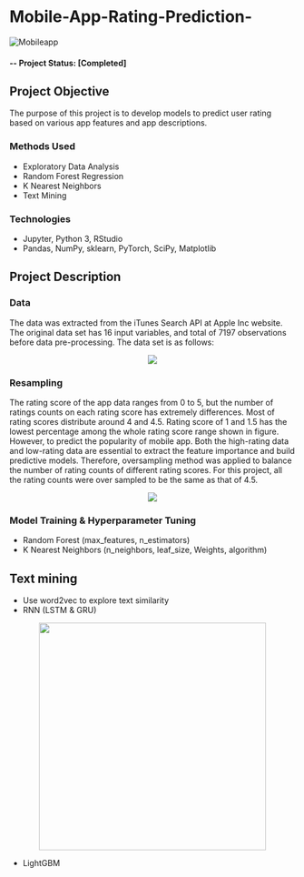 # Mobile-App-Rating-Prediction-

![Mobileapp](https://user-images.githubusercontent.com/49653689/94883645-2ed09280-0439-11eb-9dbb-0684456da3ed.png)

#### -- Project Status: [Completed]

## Project Objective

The purpose of this project is to develop models to predict user rating based on various app features and app descriptions. 

### Methods Used

* Exploratory Data Analysis
* Random Forest Regression 
* K Nearest Neighbors
* Text Mining
 
### Technologies

* Jupyter, Python 3, RStudio
* Pandas, NumPy, sklearn, PyTorch, SciPy, Matplotlib

## Project Description

### Data 

The data was extracted from the iTunes Search API at Apple Inc website. The original data set has
16 input variables, and total of 7197 observations before data pre-processing. The data set is as
follows:

<p align="center">
  <img  src="https://user-images.githubusercontent.com/49653689/95031718-6af83300-0685-11eb-93ba-5b009f51c5e7.png">
</p>

### Resampling

The rating score of the app data ranges from 0 to 5, but the number of ratings counts on each rating score has extremely differences. Most of rating scores distribute around 4 and 4.5. Rating score of 1 and 1.5 has the lowest percentage among the whole rating score range shown in figure. However, to predict the popularity of mobile app. Both the high-rating data and low-rating data are essential to extract the feature importance and build predictive models. Therefore, oversampling method was applied to balance the number of rating counts of different rating scores. For this project, all the rating counts were over sampled to be the same as that of 4.5.
<p align="center">
  <img  src="https://user-images.githubusercontent.com/49653689/95032109-53ba4500-0687-11eb-9b73-95ea3945a554.png">
</p>

### Model Training & Hyperparameter Tuning

* Random Forest (max_features, n_estimators)
* K Nearest Neighbors (n_neighbors, leaf_size, Weights, algorithm)


## Text mining

* Use word2vec to explore text similarity
* RNN (LSTM & GRU)

<p align="center">
  <img  weight=600 height=400 src="https://user-images.githubusercontent.com/49653689/95033818-7fd8c480-068d-11eb-83c6-a7867d1ae577.png">
</p>

* LightGBM

